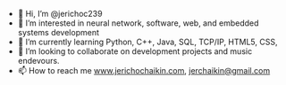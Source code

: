 - 👋 Hi, I’m @jerichoc239
- 👀 I’m interested in neural network, software, web, and embedded systems development
- 🌱 I’m currently learning Python, C++, Java, SQL, TCP/IP, HTML5, CSS, 
- 💞️ I’m looking to collaborate on development projects and music endevours.
- 📫 How to reach me www.jerichochaikin.com, jerchaikin@gmail.com

<!---
jerichoc239/jerichoc239 is a ✨ special ✨ repository because its `README.md` (this file) appears on your GitHub profile.
You can click the Preview link to take a look at your changes.
--->
